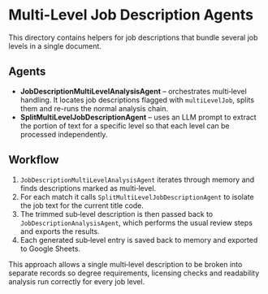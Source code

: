 # Multi-Level Job Description Agents

This directory contains helpers for job descriptions that bundle several job levels in a single document.

## Agents

- **JobDescriptionMultiLevelAnalysisAgent** – orchestrates multi‑level handling. It locates job descriptions flagged with `multiLevelJob`, splits them and re-runs the normal analysis chain.
- **SplitMultiLevelJobDescriptionAgent** – uses an LLM prompt to extract the portion of text for a specific level so that each level can be processed independently.

## Workflow

1. `JobDescriptionMultiLevelAnalysisAgent` iterates through memory and finds descriptions marked as multi‑level.
2. For each match it calls `SplitMultiLevelJobDescriptionAgent` to isolate the job text for the current title code.
3. The trimmed sub‑level description is then passed back to `JobDescriptionAnalysisAgent`, which performs the usual review steps and exports the results.
4. Each generated sub‑level entry is saved back to memory and exported to Google Sheets.

This approach allows a single multi‑level description to be broken into separate records so degree requirements, licensing checks and readability analysis run correctly for every job level.
